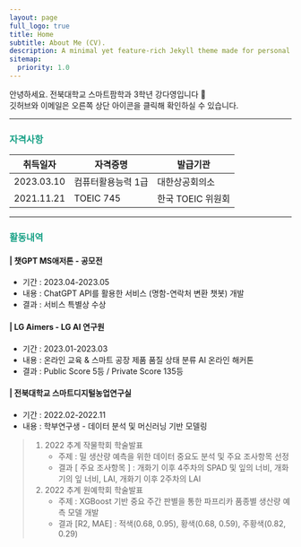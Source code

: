```yaml
---
layout: page
full_logo: true
title: Home
subtitle: About Me (CV).
description: A minimal yet feature-rich Jekyll theme made for personal websites and blogs.
sitemap:
  priority: 1.0
---
```


안녕하세요. 전북대학교 스마트팜학과 3학년 강다영입니다 👋<br/>
깃허브와 이메일은 오른쪽 상단 아이콘을 클릭해 확인하실 수 있습니다.

---

<h3 style="color:#16a085"><strong>자격사항</strong></h3>

취득일자   |자격증명      | 발급기관        | 
---------|------------|-------------|
2023.03.10 | 컴퓨터활용능력 1급 | 대한상공회의소      |
2021.11.21 | TOEIC 745  | 한국 TOEIC 위원회 |

---

<h3 style="color:#16a085"><strong>활동내역</strong></h3>

#### | 챗GPT MS애저톤 - 공모전
  - 기간 : 2023.04-2023.05 
  - 내용 : ChatGPT API를 활용한 서비스 (명함-연락처 변환 챗봇) 개발 
  - 결과 : 서비스 특별상 수상 


#### | LG Aimers - LG AI 연구원
  - 기간 : 2023.01-2023.03 
  - 내용 : 온라인 교육 & 스마트 공장 제품 품질 상태 분류 AI 온라인 해커톤
  - 결과 : Public Score 5등 / Private Score 135등 

#### | 전북대학교 스마트디지털농업연구실
  - 기간 : 2022.02-2022.11
  - 내용 : 학부연구생 - 데이터 분석 및 머신러닝 기반 모델링
  > 1. 2022 추계 작물학회 학술발표 
  >    - 주제 : 밀 생산량 예측을 위한 데이터 중요도 분석 및 주요 조사항목 선정 
  >    - 결과 [ 주요 조사항목 ] : 개화기 이후 4주차의 SPAD 및 잎의 너비, 개화기의 잎 너비, LAI, 개화기 이후 2주차의 LAI 
  > 2. 2022 추계 원예학회 학술발표 
  >    - 주제 :  XGBoost 기반 중요 주간 판별을 통한 파프리카 품종별 생산량 예측 모델 개발 
  >    - 결과 [R2, MAE] : 적색(0.68, 0.95), 황색(0.68, 0.59), 주황색(0.82, 0.29)
  >    


<br>
<br>
<br>
<br>
<br>
<br>
<br>
